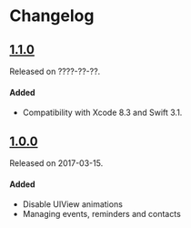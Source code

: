 # Changelog

## [1.1.0](https://github.com/PGSSoft/AutoMate/releases/tag/1.1.0)
Released on ????-??-??.

#### Added
- Compatibility with Xcode 8.3 and Swift 3.1.

## [1.0.0](https://github.com/PGSSoft/AutoMate-AppBuddy/releases/tag/1.0.0)
Released on 2017-03-15.

#### Added
- Disable UIView animations
- Managing events, reminders and contacts
